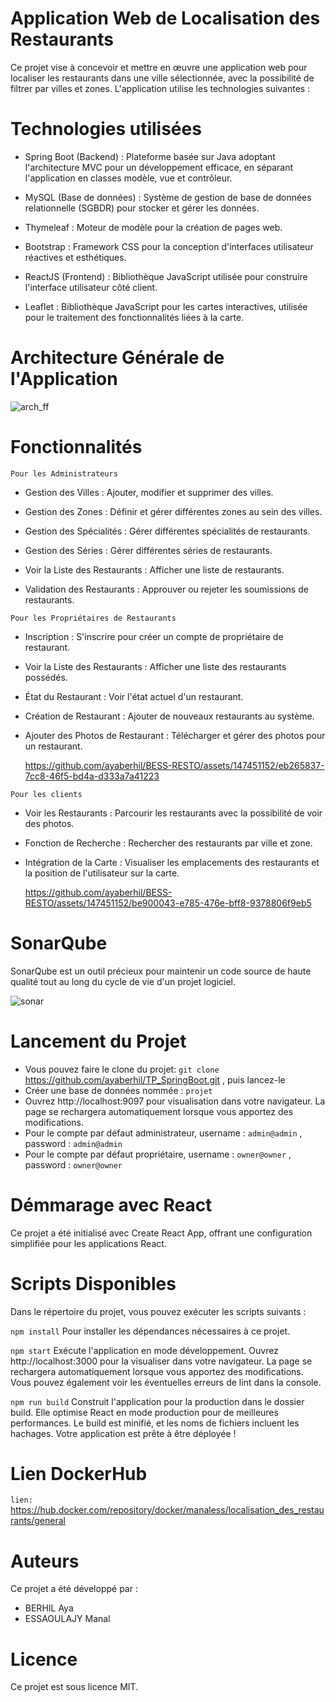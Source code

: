# Application Web de Localisation des Restaurants

Ce projet vise à concevoir et mettre en œuvre une application web pour localiser les restaurants dans une ville sélectionnée, avec la possibilité de filtrer par villes et zones. L'application utilise les technologies suivantes :

# Technologies utilisées

- Spring Boot (Backend) : Plateforme basée sur Java adoptant l'architecture MVC pour un développement efficace, en séparant l'application en classes modèle, vue et contrôleur.

- MySQL (Base de données) : Système de gestion de base de données relationnelle (SGBDR) pour stocker et gérer les données.

- Thymeleaf : Moteur de modèle pour la création de pages web.

- Bootstrap : Framework CSS pour la conception d'interfaces utilisateur réactives et esthétiques.

- ReactJS (Frontend) : Bibliothèque JavaScript utilisée pour construire l'interface utilisateur côté client.

- Leaflet : Bibliothèque JavaScript pour les cartes interactives, utilisée pour le traitement des fonctionnalités liées à la carte.


# Architecture Générale de l'Application


![arch_ff](https://github.com/ayaberhil/BESS-RESTO/assets/147451152/847a55bb-80e5-4e9f-a7f9-d40e41e89385)



# Fonctionnalités


   ``` Pour les Administrateurs ```
   

- Gestion des Villes : Ajouter, modifier et supprimer des villes.

- Gestion des Zones : Définir et gérer différentes zones au sein des villes.

- Gestion des Spécialités : Gérer différentes spécialités de restaurants.

- Gestion des Séries : Gérer différentes séries de restaurants.

- Voir la Liste des Restaurants : Afficher une liste de restaurants.

- Validation des Restaurants : Approuver ou rejeter les soumissions de restaurants.


``` Pour les Propriétaires de Restaurants  ```

- Inscription : S'inscrire pour créer un compte de propriétaire de restaurant.

- Voir la Liste des Restaurants : Afficher une liste des restaurants possédés.

- État du Restaurant : Voir l'état actuel d'un restaurant.

- Création de Restaurant : Ajouter de nouveaux restaurants au système.

- Ajouter des Photos de Restaurant : Télécharger et gérer des photos pour un restaurant.

  https://github.com/ayaberhil/BESS-RESTO/assets/147451152/eb265837-7cc8-46f5-bd4a-d333a7a41223


``` Pour les clients ```

- Voir les Restaurants : Parcourir les restaurants avec la possibilité de voir des photos.

- Fonction de Recherche : Rechercher des restaurants par ville et zone.

- Intégration de la Carte : Visualiser les emplacements des restaurants et la position de l'utilisateur sur la carte.

  https://github.com/ayaberhil/BESS-RESTO/assets/147451152/be900043-e785-476e-bff8-9378806f9eb5

 # SonarQube

SonarQube est un outil précieux pour maintenir un code source de haute qualité tout au long du cycle de vie d'un projet logiciel.

 ![sonar](https://github.com/ayaberhil/BESS-RESTO/assets/147451152/ab4d7753-2583-4b94-a3a4-8bfd90470f68)


 # Lancement du Projet
 
- Vous pouvez faire le clone du projet:  ``` git clone ``` https://github.com/ayaberhil/TP_SpringBoot.git , puis lancez-le
- Créer une base de données nommée : ``` projet ```
- Ouvrez http://localhost:9097 pour visualisation dans votre navigateur. La page se rechargera automatiquement lorsque vous apportez des modifications.
- Pour le compte par défaut administrateur, username : ```admin@admin``` , password : ```admin@admin```
- Pour le compte par défaut propriétaire, username : ```owner@owner``` , password : ```owner@owner```




# Démmarage avec React 

Ce projet a été initialisé avec Create React App, offrant une configuration simplifiée pour les applications React.

# Scripts Disponibles
Dans le répertoire du projet, vous pouvez exécuter les scripts suivants :

``` npm install ```
Pour installer les dépendances nécessaires à ce projet.

``` npm start ```
Exécute l'application en mode développement. Ouvrez http://localhost:3000 pour la visualiser dans votre navigateur. La page se rechargera automatiquement lorsque vous apportez des modifications. Vous pouvez également voir les éventuelles erreurs de lint dans la console.

``` npm run build ```
Construit l'application pour la production dans le dossier build. Elle optimise React en mode production pour de meilleures performances. Le build est minifié, et les noms de fichiers incluent les hachages. Votre application est prête à être déployée !


# Lien DockerHub
```lien: ```  https://hub.docker.com/repository/docker/manaless/localisation_des_restaurants/general


# Auteurs
Ce projet a été développé par :

- BERHIL Aya
- ESSAOULAJY Manal


# Licence
Ce projet est sous licence MIT.
